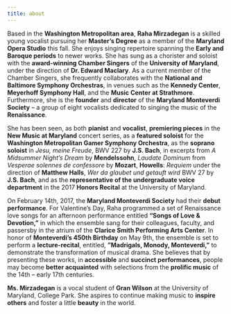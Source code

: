 ```yaml
---
title: about
---
```

Based in the **Washington Metropolitan area**, **Raha Mirzadegan** is a skilled young vocalist pursuing her **Master’s Degree** as a member of the **Maryland Opera Studio** this fall. She enjoys singing repertoire spanning the **Early and Baroque periods** to newer works. She has sung as a chorister and soloist with the **award-winning Chamber Singers** of the **University of Maryland**, under the direction of **Dr. Edward Maclary**. As a current member of the Chamber Singers, she frequently collaborates with the **National and Baltimore Symphony Orchestras**, in venues such as the **Kennedy Center**, **Meyerhoff Symphony Hall**, and the **Music Center at Strathmore**. Furthermore, she is the **founder** and **director** of the **Maryland Monteverdi Society** – a group of eight vocalists dedicated to singing the music of the **Renaissance**.

She has been seen, as both **pianist** and **vocalist**, **premiering pieces** in the **New Music at Maryland** concert series, as a **featured soloist** for the **Washington Metropolitan Gamer Symphony Orchestra**, as the **soprano soloist** in _Jesu, meine Freude_, BWV 227 by **J.S. Bach**, in excerpts from _A Midsummer Night’s Dream_ by **Mendelssohn**, _Laudate Dominum_ from _Vesperae solennes de confessore_ by **Mozart**, **Howells**: _Requiem_ under the direction of **Matthew Halls**,  _Wer da glaubet und getauft wird_ BWV 27 by **J.S. Bach**, and as the **representative of the undergraduate voice department** in the 2017 **Honors Recital** at the University of Maryland.

On February 14th, 2017, the **Maryland Monteverdi Society** had their **debut performance**. For Valentine’s Day, Raha programmed a set of Renaissance love songs for an afternoon performance entitled **“Songs of Love & Devotion,”** in which the ensemble sang for their colleagues, faculty, and passersby in the atrium of the **Clarice Smith Performing Arts Center**. In honor of **Monteverdi’s 450th Birthday** on May 9th, the ensemble is set to perform a **lecture-recital**, entitled, **”Madrigals, Monody, Monteverdi,”** to demonstrate the transformation of musical drama. She believes that by presenting these works, in **accessible** and **succinct performances**, people may become **better acquainted** with selections from the **prolific music** of the 14th – early 17th centuries.

**Ms. Mirzadegan** is a vocal student of **Gran Wilson** at the University of Maryland, College Park. She aspires to continue making music to **inspire others** and foster a little **beauty** in the world.
